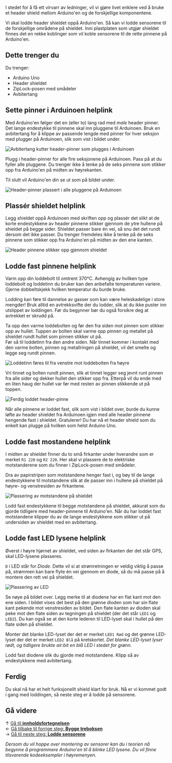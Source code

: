 I stedet for å få ett virvarr av ledninger, vil vi gjøre livet enklere ved å bruke et header shield mellom Arduino'en og de forskjellige komponentene.

Vi skal lodde header shieldet oppå Arduino'en. Så kan vi lodde sensorene til de forskjellige områdene på shieldet. Inni plastplaten som utgjør shieldet finnes det en rekke koblinger som vil koble sensorene til de rette pinnene på Arduino'en.

## Dette trenger du

Du trenger:

* Arduino Uno
* Header shieldet
* ZipLock-posen med smådeler
* Avbitertang

## Sette pinner i Arduinoen helplink

Med Arduino'en følger det en (eller to) lang rad med *male* header pinner. Det lange endestykke til pinnene skal inn pluggene til Arduinoen. Bruk en avbitertang for å klippe av passende lengde med pinner for hver seksjon med plugger på Arduinoen, slik som vist i bildet under.

![Avbitertang kutter header-pinner som plugges i Arduinoen][header-pins-cut-arduino]

Plugg i header-pinner for alle fire seksjonene på Arduinoen. Pass på at du fyller alle pluggene. Du trenger ikke å tenke på de seks pinnene som stikker opp fra Arduino'en på midten av høyrekanten.

Til slutt vil Arduino'en din se ut som på bildet under.

![Header-pinner plassert i alle pluggene på Arduinoen][header-pins-arduino]

## Plassér shieldet helplink

Legg shieldet oppå Arduinoen med skriften opp og plassér det slikt at de korte endestykkene av header pinnene stikker gjennom de ytre hullene på shieldet på begge sider. Shieldet passer bare én vei, så snu det det rundt dersom det ikke passer. Du trenger fremdeles ikke å tenke på de seks pinnene som stikker opp fra Arduino'en på midten av den ene kanten.

![Header pinnene stikker opp gjennom shieldet][header-pins-shield]

## Lodde fast pinnene helplink

Varm opp din loddebolt til omtrent 370&deg;C. Avhengig av hvilken type loddebolt og loddetinn du bruker kan den anbefalte temperaturen variere. Gjerne dobbeltskjekk hvilken temperatur du burde bruke.

Lodding kan føre til dannelse av gasser som kan være heleskadelige i store mengder! Bruk alltid en avtrekksvifte der du lodder, slik at du ikke puster inn utslippet av loddingen. Før du begynner bør du også forsikre deg at avtrekket er skrudd på.

Ta opp den varme loddebolten og før den fra siden mot pinnen som stikker opp av hullet. Tuppen av bolten skal varme opp pinnen og metallet på shieldet rundt hullet som pinnen stikker ut på.  
Før så til loddetinn fra den andre siden. Når tinnet kommer i kontakt med den varme bolten, pinnen og metallringen på shieldet, vil det smelte og legge seg rundt pinnen.

![Loddetinn føres til fra venstre mot loddebolten fra høyre][soldering-begin]

Vri tinnet og bolten rundt pinnen, slik at tinnet legger seg jevnt runt pinnen fra alle sider og dekker hullet den stikker opp fra. Etterpå vil du ende med en liten haug der hullet var før med resten av pinnen stikkende ut på toppen.

![Ferdig loddet header-pinne][soldering-complete]

Når alle pinnene er loddet fast, slik som vist i bildet over, burde du kunne løfte av header shieldet fra Arduinoen igjen med alle header pinnene hengende fast i shieldet. Gratulerer! Du har nå et header shield som du enkelt kan plugge på hvilken som helst Arduino Uno.

## Lodde fast mostandene helplink

I midten av shieldet finner du to små firkanter under hverandre som er merket `R1 220` og `R2 220`. Her skal vi plassere de to elektriske motstanderene som du finner i ZipLock-posen med smådeler.

Dra av papirstripen som motstandene henger fast i, og bøy til de lange endestykkene til motstandene slik at de passer inn i hullene på shieldet på høyre- og venstresiden av firkantene.

![Plassering av motstandene på shieldet][resistors-placement]

Lodd fast endestykkene til begge motstandene på shieldet, akkurat som du gjorde tidligere med header-pinnene til Arduino'en. Når du har loddet fast motstandene klipper du av de lange endestykkene som stikker ut på undersiden av shieldet med en avbitertang.

## Lodde fast LED lysene helplink

Øverst i høyre hjørnet av shieldet, ved siden av firkanten der det står GPS, skal LED-lysene plasseres. 

`D` i LED står for *Diode*. Dette vil si at strømretningen er veldig viktig å passe på, strømmen kan bare flyte én vei gjennom en diode, så du må passe på å montere den rett vei på shieldet.

![Plassering av LED][led-placement]

Se nøye på bildet over. Legg merke til at diodene har en flat kant mot den ene siden. I bildet vises det best på den grønne dioden som har sin flate kant pekende mot venstresiden av bildet. Den flate kanten av dioden skal peke mot den flate siden av tegningen på shieldet (der det står `LED1` og `LED2`). Du kan også se at den korte lederen til LED-lyset skal i hullet på den flate siden på shieldet.

Monter det blanke LED-lyset der det er merket `LED1 Rød` og det grønne LED-lyset der det er merket `LED2 Blå` på kretskortet. *Det blanke LED-lyset lyser rødt, og tidligere brukte air:bit en blå LED i stedet for grønn.*

Lodd fast diodene slik du gjorde med motstandene. Klipp så av endestykkene med avbitertang.

## Ferdig

Du skal nå har et helt funksjonellt shield klart for bruk. Nå er vi kommet godt i gang med loddingen, så neste steg er å lodde på sensorene.

## Gå videre

&uarr; [Gå til **innholdsfortegnelsen**][home]  
&larr; [Gå tilbake til forrige steg: **Bygge treboksen**][casing]  
&rarr; [Gå til neste steg: **Lodde sensorene**][sensors]  

*Dersom du vil hoppe over montering av sensorer kan du i teorien nå begynne å programmere Arduino'en til å blinke LED lysene. Du vil finne tilsvarende kodeeksempler i høyremenyen.*

[home]: Guide-Bygging-og-Lodding
[casing]: Sette-sammen-treboksen
[sensors]: Lodde-sensorene

[header-pins-cut-arduino]: 20171019_113609.jpg
[header-pins-arduino]: 20171019_113707.jpg
[header-pins-shield]: 20171019_113916.jpg
[soldering-begin]: 20171019_114336.jpg
[soldering-complete]: 20171019_114915.jpg
[resistors-placement]: 20171019_115039.jpg
[led-placement]: 20171019_115344.jpg
